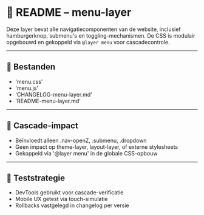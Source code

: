 # 📜 README – menu-layer

Deze layer bevat alle navigatiecomponenten van de website, inclusief hamburgerknop, submenu's en toggling-mechanismen. De CSS is modulair opgebouwd en gekoppeld via `@layer menu` voor cascadecontrole.

---

## 🔗 Bestanden

- 'menu.css'
- 'menu.js'
- 'CHANGELOG-menu-layer.md'
- 'README-menu-layer.md'

---

## 🧠 Cascade-impact

- Beïnvloedt alleen .nav-openZ, .submenu, .dropdown
- Geen impact op theme-layer, layout-layer, of externe stylesheets
- Gekoppeld via '@layer menu' in de globale CSS-opbouw

---

## 🧪 Teststrategie

- DevTools gebruikt voor cascade-verificatie
- Mobile UX getest via touch-simulatie
- Rollbacks vastgelegd in changelog per versie
